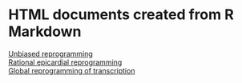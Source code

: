 # HTML documents created from R Markdown

[Unbiased reprogramming](http://htmlpreview.github.com/?https://github.com/jlduan/Reprogram-Seq/blob/master/notebooks/rmarkdown_notebooks/unbiased_reprogramming.html)  
[Rational epicardial reprogramming](http://htmlpreview.github.com/?https://github.com/jlduan/Reprogram-Seq/blob/master/notebooks/rmarkdown_notebooks/rational_epicardial_reprogramming.html)  
[Global reprogramming of transcription](http://htmlpreview.github.com/?https://github.com/jlduan/Reprogram-Seq/blob/master/notebooks/rmarkdown_notebooks/global_reprogramming_of_transcription.html)  
